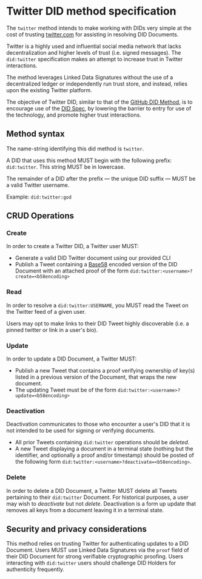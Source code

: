 # Twitter DID method specification

The `twitter` method intends to make working with DIDs very simple at the cost of trusting [twitter.com](https://twitter.com) for assisting in resolving DID Documents.

Twitter is a highly used and influential social media network that lacks decentralization and higher levels of trust (i.e. signed messages). The `did:twitter` specification makes an attempt to increase trust in Twitter interactions.

The method leverages Linked Data Signatures without the use of a decentralized ledger or independently run trust store, and instead, relies upon the existing Twitter platform.

The objective of Twitter DID, similar to that of the [GitHub DID Method](https://github.com/decentralized-identity/github-did),  is to encourage use of the [DID Spec](https://w3c-ccg.github.io/did-spec/), by lowering the barrier to entry for use of the technology, and promote higher trust interactions.

## Method syntax

The name-string identifying this did method is `twitter`.

A DID that uses this method MUST begin with the following prefix: `did:twitter`. This string MUST be in lowercase.

The remainder of a DID after the prefix — the unique DID suffix — MUST be a valid Twitter username.

Example: `did:twitter:god`

## CRUD Operations

### Create

In order to create a Twitter DID, a Twitter user MUST:
- Generate a valid DID Twitter document using our provided CLI
- Publish a Tweet containing a [Base58](https://en.bitcoin.it/wiki/Base58Check_encoding) encoded version of the DID Document with an attached proof of the form `did:twitter:<username>?create=<b58encoding>`

### Read

In order to resolve a `did:twitter:USERNAME`, you MUST read the Tweet on the Twitter feed of a given user.

Users may opt to make links to their DID Tweet highly discoverable (i.e. a pinned twitter or link in a user's bio).

### Update

In order to update a DID Document, a Twitter MUST:
- Publish a new Tweet that contains a proof verifying ownership of key(s) listed in a previous version of the Document, that wraps the new document.
- The updating Tweet must be of the form `did:twitter:<username>?update=<b58encoding>`

###  Deactivation

Deactivation communicates to those who encounter a user's DID that it is not intended to be used for signing or verifying documents. 
- All prior Tweets containing `did:twitter` operations should be _deleted_.
- A new Tweet displaying a document in a terminal state (nothing but the identifier, and optionally a proof and/or timestamp) should be posted of the following form `did:twitter:<username>?deactivate=<b58encoding>`.

### Delete

In order to delete a DID Document, a Twitter MUST delete all Tweets pertaining to their `did:twitter` Document. For historical purposes, a user may wish to _deactivate_ but not _delete_. Deactivation is a form up update that removes all keys from a document leaving it in a terminal state.

## Security and privacy considerations

This method relies on trusting Twitter for authenticating updates to a DID Document. Users MUST use Linked Data Signatures via the `proof` field of their DID Document for strong verifiable cryptographic proofing.
Users interacting with `did:twitter` users should challenge DID Holders for authenticity frequently.
